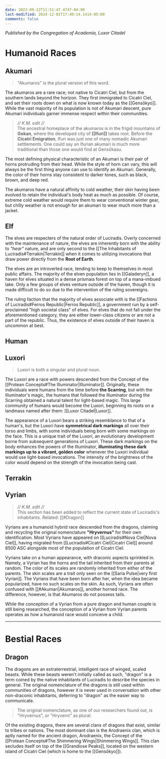 ```yaml
---
date: 2023-09-22T11:51:47.4747-04:00
last-modified: 2024-12-01T17:40:14.1414-05:00
comments: false
---
```

*Published by the Congregation of Academia, Luxor Citadel*

# Humanoid Races
## Akumari

> "Akumaros" is the plural version of this word.

The akumaros are a rare race; not native to Cicatri Ciel, but from the southern lands beyond the horizon. They first immigrated to Cicatri Ciel, and set their roots down on what is now known today as the [[Gensōkyo]]. While the vast majority of its population is not of Akumari descent, pure Akumari individuals garner immense respect within their communities.

>*// K.M. edit //*  
>The ancestral homeplace of the akumaros is in the frigid mountains of **Gokan**, where the developed city of **[[Ifuri]]** takes root. Before the **Cicatri Emigration**, Ifuri was just one of many nomadic Akumari settlements. One could say an Ifurian akumari is much more traditional than those one would find at Gensōkasu.

The most defining physical characteristic of an Akumari is their pair of horns protruding from their head. While the style of horn can vary, this will always be the first thing anyone can use to identify an Akumari. Generally, the color of their horns stay consistent to darker tones, such as black, brown, and deep red.

The akumaros have a natural affinity to cold weather, their skin having been evolved to retain the individual's body heat as much as possible. Of course, extreme cold weather would require them to wear conventional winter gear, but chilly weather is not enough for an akumari to wear much more than a jacket.

## Elf

The elves are respecters of the natural order of Luciradis. Overly concerned with the maintenance of nature, the elves are inherently born with the ability to *"hear"* nature, and are only second to the [[The Inhabitants of Luciradis#Terrakin|Terrakin]] when it comes to utilizing invocations that draw power directly from the **Root of Earth**.

The elves are an introverted race, tending to keep to themselves in most public affairs. The majority of the elven population lies in [[Galaderyn]], a haven for elves situated in a dense prismaia forest on top of a mana-imbued lake. Only a few groups of elves venture outside of the haven, though it is made difficult to do so due to the intervention of the ruling sovereigns.

The ruling faction that the majority of elves associate with is the [[Factions of Luciradis#Ferros Republic|Ferros Republic]], a government run by a self-proclaimed "high societal class" of elves. For elves that do not fall under the aforementioned category, they are either lower-class citizens or are not a part of the republic. Thus, the existence of elves outside of their haven is uncommon at best.

## Human

## Luxori

> Luxori is both a singular and plural noun.

The Luxori are a race with powers descended from the Concept of the [[Protean Concepts#The Illuminator|Illuminator]]. Originally, these individuals were humans from the time before **the Scarring**, but with the Illuminator's magic, the humans that followed the Illuminator during the Scarring obtained a natural talent for light-based magic. This large community of humans would become the Luxori, beginning its roots on a landmass named after them: [[Luxor Citadel|Luxor]].

The appearance of a Luxori bears a striking resemblance to that of a human's, but the Luxori have **symmetrical dark markings** all over their torso and limbs, with some individuals being born with some markings on the face. This is a unique trait of the Luxori, an evolutionary development borne from subsequent generations of Luxori. These dark markings on the body enhances the powers of the Illuminator, **illuminating these dark markings up to a vibrant, golden color** whenever the Luxori individual would use light-based invocations. The intensity of the brightness of the color would depend on the strength of the invocation being cast.

## Terrakin

## Vyrian

> *// K.M. edit //*  
> This section has been added to reflect the current state of Luciradis's inhabitants.
> Related: [[#Dragon]]

Vyrians are a humanoid hybrid race descended from the dragons, claiming and recycling the original nomenclature **"Hryvernus"** for their own identification. Most Vyrians have appeared on [[Luciradis#Nova Ciel|Nova Ciel]], having migrated from [[Luciradis#Cicatri Ciel|Cicatri Ciel]] around 8500 ASC alongside most of the population of Cicatri Ciel.

Vyrians take on a human appearance, with draconic aspects sprinkled in. Namely, a Vyrian has the horns and the tail inherited from their parents at random. The color of its scales are randomly inherited from either of the parents. The skin scales are a trait only seen on the [[Saria Pulse|very first Vyrian]]. The Vyrians that have been born after her, when the idea became popularized, have no such scales on the skin. As such, Vyrians are often confused with [[#Akumari|Akumaros]], another horned race. The difference, however, is that Akumaros do not possess tails.

While the conception of a Vyrian from a pure dragon and human couple is still being researched, the conception of a Vyrian from Vyrian parents operates as how a humanoid race would conceive a child.


---
# Bestial Races

## Dragon

The dragons are an extraterrestrial, intelligent race of winged, scaled beasts. While these beasts weren't initially called as such, "dragon" is a term coined by the native inhabitants of Luciradis to describe the species in general. The original nomenclature of the dragons is still used within communities of dragons, however it is never used in conversation with other non-draconic inhabitants, deferring to "dragon" as the easier way to communicate.

> The original nomenclature, as one of our researchers found out, is "Hryvernus", or "Hryverni" as plural.

Of the existing dragons, there are several clans of dragons that exist, similar to tribes or nations. The most dominant clan is the Arodraenix clan, which is aptly named for the ancient dragon, Arodraenix, the Concept of the [[Protean Concepts#The Shimmering Wings|Shimmering Wings]]. This clan secludes itself on top of the [[Grandiose Peaks]], located on the western island of Cicatri Ciel (which is home to the [[Gensōkyo]]).